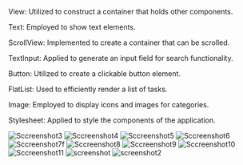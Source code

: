 
<p>View: Utilized to construct a container that holds other components.</p>
<p>Text: Employed to show text elements.</p>
<p>ScrollView: Implemented to create a container that can be scrolled.</p>
<p>TextInput: Applied to generate an input field for search functionality.</p>
<p>Button: Utilized to create a clickable button element.</p>
<p>FlatList: Used to efficiently render a list of tasks.</p>
<p>Image: Employed to display icons and images for categories.</p>
<p>Stylesheet: Applied to style the components of the application.</p>


![Sccreenshot3](https://github.com/MaameLissa/rn-assignment3-11263472/assets/170031712/d2d6d8f7-0f42-4177-af52-b82853c21231)
![Sccreenshot4](https://github.com/MaameLissa/rn-assignment3-11263472/assets/170031712/030a1753-706f-4a56-9942-e1cb8a8d0eb0)
![Sccreenshot5](https://github.com/MaameLissa/rn-assignment3-11263472/assets/170031712/5afe8bf0-1c2d-4e39-948c-95c9396af82f)
![Sccreenshot6](https://github.com/MaameLissa/rn-assignment3-11263472/assets/170031712/06bf3c69-1689-4363-a80b-429bdeb3af1b)
![Sccreenshot7f](https://github.com/MaameLissa/rn-assignment3-11263472/assets/170031712/76a6d0c9-5670-44ba-a07a-0c5d1b0ce71a)
![Sccreenshot8](https://github.com/MaameLissa/rn-assignment3-11263472/assets/170031712/0bc31368-7f33-4170-a182-35ba0d638a5c)
![Sccreenshot9](https://github.com/MaameLissa/rn-assignment3-11263472/assets/170031712/9137eda9-39bd-4162-937c-5e529a86bc3a)
![Sccreenshot10](https://github.com/MaameLissa/rn-assignment3-11263472/assets/170031712/8c04356d-88d8-4926-8ce1-0677fc5e196d)
![Sccreenshot11](https://github.com/MaameLissa/rn-assignment3-11263472/assets/170031712/57d9fed3-d7e2-47f7-8f21-8c4c083e4858)
![screenshot](https://github.com/MaameLissa/rn-assignment3-11263472/assets/170031712/adc165ea-559b-4d19-a4f8-e66c9d9ae56b)
![screenshot2](https://github.com/MaameLissa/rn-assignment3-11263472/assets/170031712/164af7b5-3d1c-4d87-a45f-215bc8776c0f)
